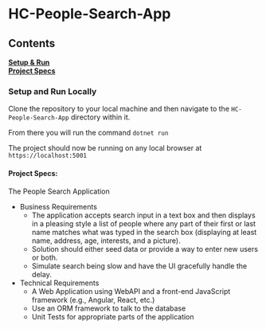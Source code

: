 # HC-People-Search-App

## Contents
**[Setup & Run](#setup-and-run-locally)**<br>
**[Project Specs](#project-specs)**<br>
  
### Setup and Run Locally

Clone the repository to your local machine and then navigate to the `HC-People-Search-App` directory within it.

From there you will run the command `dotnet run`

The project should now be running on any local browser at `https://localhost:5001`

#### Project Specs:

The People Search Application  
 
* Business Requirements
  * The application accepts search input in a text box and then displays in a pleasing style a list of people where any part of their first or last name matches what was typed in the search box (displaying at least name, address, age, interests, and a picture).
  * Solution should either seed data or provide a way to enter new users or both.
  * Simulate search being slow and have the UI gracefully handle the delay.  
* Technical Requirements
  * A Web Application using WebAPI and a front-end JavaScript framework (e.g., Angular, React, etc.)
  *  Use an ORM framework to talk to the database
  *  Unit Tests for appropriate parts of the application   
